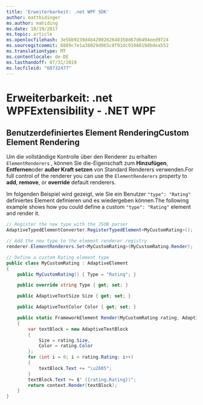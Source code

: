 ```yaml
---
title: 'Erweiterbarkeit: .net WPF SDK'
author: matthidinger
ms.author: mahiding
ms.date: 10/19/2017
ms.topic: article
ms.openlocfilehash: 3e5bb9239d4b4200262648350d67d6494eed9724
ms.sourcegitcommit: 6889c7e1a38029d965c8f91dc9108819dbdea552
ms.translationtype: MT
ms.contentlocale: de-DE
ms.lasthandoff: 07/31/2019
ms.locfileid: "68732477"
---
```

# <a name="extensibility---net-wpf"></a><span data-ttu-id="c6d71-102">Erweiterbarkeit: .net WPF</span><span class="sxs-lookup"><span data-stu-id="c6d71-102">Extensibility - .NET WPF</span></span>

## <a name="custom-element-rendering"></a><span data-ttu-id="c6d71-103">Benutzerdefiniertes Element Rendering</span><span class="sxs-lookup"><span data-stu-id="c6d71-103">Custom Element Rendering</span></span>

<span data-ttu-id="c6d71-104">Um die vollständige Kontrolle über den Renderer zu erhalten `ElementRenderers` , können Sie die-Eigenschaft zum **Hinzufügen**, **Entfernen**oder **außer Kraft setzen** von Standard Renderers verwenden.</span><span class="sxs-lookup"><span data-stu-id="c6d71-104">For full control of the renderer you can use the `ElementRenderers` property to **add**, **remove**, or **override** default renderers.</span></span>

<span data-ttu-id="c6d71-105">Im folgenden Beispiel wird gezeigt, wie Sie ein Benutzer `"type": "Rating"` definiertes Element definieren und es wiedergeben können.</span><span class="sxs-lookup"><span data-stu-id="c6d71-105">The following example shows how you could define a custom `"type": "Rating"` element and render it.</span></span>

```csharp
// Register the new type with the JSON parser
AdaptiveTypedElementConverter.RegisterTypedElement<MyCustomRating>();

// Add the new type to the element renderer registry
renderer.ElementRenderers.Set<MyCustomRating>(MyCustomRating.Render);

// Define a custom Rating element type
public class MyCustomRating : AdaptiveElement
{
    public MyCustomRating() { Type = "Rating"; }

    public override string Type { get; set; }

    public AdaptiveTextSize Size { get; set; }

    public AdaptiveTextColor Color { get; set; }

    public static FrameworkElement Render(MyCustomRating rating, AdaptiveRenderContext context)
    {
        var textBlock = new AdaptiveTextBlock
        {
            Size = rating.Size,
            Color = rating.Color
        };
        for (int i = 0; i < rating.Rating; i++)
        {
            textBlock.Text += "\u2605";
        }
        textBlock.Text += $" ({rating.Rating})";
        return context.Render(textBlock);
    }
}
```
